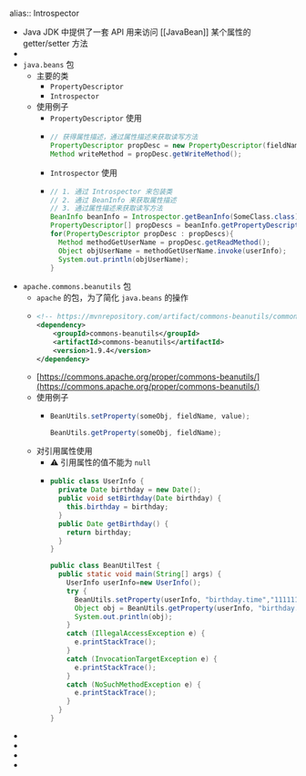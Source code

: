 alias:: Introspector

- Java JDK 中提供了一套 API 用来访问 [[JavaBean]] 某个属性的 getter/setter 方法
-
- `java.beans` 包
	- 主要的类
		- `PropertyDescriptor`
		- `Introspector`
	- 使用例子
		- `PropertyDescriptor` 使用
		- ```java
		  // 获得属性描述，通过属性描述来获取读写方法
		  PropertyDescriptor propDesc = new PropertyDescriptor(fieldName, SomeClass.class);
		  Method writeMethod = propDesc.getWriteMethod();
		  ```
		- `Introspector` 使用
		- ```java
		  // 1. 通过 Introspector 来包装类
		  // 2. 通过 BeanInfo 来获取属性描述
		  // 3. 通过属性描述来获取读写方法
		  BeanInfo beanInfo = Introspector.getBeanInfo(SomeClass.class);
		  PropertyDescriptor[] propDescs = beanInfo.getPropertyDescriptors();
		  for(PropertyDescriptor propDesc : propDescs){
		    Method methodGetUserName = propDesc.getReadMethod();
		    Object objUserName = methodGetUserName.invoke(userInfo);
		    System.out.println(objUserName);
		  }
		  ```
- `apache.commons.beanutils` 包
	- `apache` 的包，为了简化 `java.beans` 的操作
	- ```xml
	  <!-- https://mvnrepository.com/artifact/commons-beanutils/commons-beanutils -->
	  <dependency>
	      <groupId>commons-beanutils</groupId>
	      <artifactId>commons-beanutils</artifactId>
	      <version>1.9.4</version>
	  </dependency>
	  
	  ```
	- [https://commons.apache.org/proper/commons-beanutils/](https://commons.apache.org/proper/commons-beanutils/)
	- 使用例子
		- ```java
		  BeanUtils.setProperty(someObj, fieldName, value);
		  
		  BeanUtils.getProperty(someObj, fieldName);
		  
		  ```
	- 对引用属性使用
		- ⚠️ 引用属性的值不能为 `null`
		- ```java
		  public class UserInfo {
		    private Date birthday = new Date();
		    public void setBirthday(Date birthday) {
		      this.birthday = birthday;
		    }
		    public Date getBirthday() {
		      return birthday;
		    }      
		  }
		  
		  public class BeanUtilTest {
		    public static void main(String[] args) {
		      UserInfo userInfo=new UserInfo();
		      try {
		        BeanUtils.setProperty(userInfo, "birthday.time","111111");  
		        Object obj = BeanUtils.getProperty(userInfo, "birthday.time");  
		        System.out.println(obj);          
		      } 
		      catch (IllegalAccessException e) {
		        e.printStackTrace();
		      } 
		      catch (InvocationTargetException e) {
		        e.printStackTrace();
		      }
		      catch (NoSuchMethodException e) {
		        e.printStackTrace();
		      }
		    }
		  }
		  ```
-
-
-
-